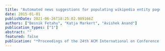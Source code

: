 ```yaml
---
title: "Automated news suggestions for populating wikipedia entity pages"
date: 2015-01-01
publishDate: 2021-06-26T18:25:02.989166Z
authors: ["Besnik Fetahu", "Katja Markert", "Avishek Anand"]
publication_types: ["1"]
abstract: ""
featured: false
publication: "*Proceedings of the 24th ACM International on Conference on Information and Knowledge Management*"
---
```


